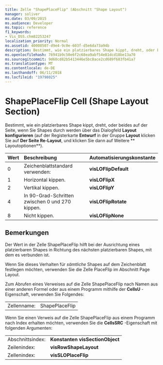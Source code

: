 ```yaml
---
title: Zelle "ShapePlaceFlip" (Abschnitt "Shape Layout")
manager: soliver
ms.date: 03/09/2015
ms.audience: Developer
ms.topic: reference
f1_keywords:
- Vis_DSS.chm82253247
localization_priority: Normal
ms.assetid: 40008507-d9e4-9c0e-603f-d5e6da73a94b
description: Bestimmt, wie ein platzierbares Shape kippt, dreht, oder beides auf der Seite, wenn Sie Shapes durch werden über das Dialogfeld Layout konfigurieren (klicken Sie auf der Registerkarte Entwurf in der Gruppe Layout, klicken Sie auf der Seite Re-Layout, und klicken Sie dann auf Weitere Layoutoptionen).
ms.openlocfilehash: 76941b9c50e6f2c68ea9abf54e81dcd18be13a70
ms.sourcegitcommit: 9d60cd82b5413446e5bc8ace2cd689f683fb41a7
ms.translationtype: MT
ms.contentlocale: de-DE
ms.lasthandoff: 06/11/2018
ms.locfileid: "19798025"
---
```

# <a name="shapeplaceflip-cell-shape-layout-section"></a>ShapePlaceFlip Cell (Shape Layout Section)

Bestimmt, wie ein platzierbares Shape kippt, dreht, oder beides auf der Seite, wenn Sie Shapes durch werden über das Dialogfeld **Layout konfigurieren** (auf der Registerkarte **Entwurf** in der Gruppe **Layout** klicken Sie auf **Der Seite Re-Layout**, und klicken Sie dann auf Weitere ** Layoutoptionen**).
  
|**Wert**|**Beschreibung**|**Automatisierungskonstante**|
|:-----|:-----|:-----|
|0  <br/> |Zeichenblattstandard verwenden:  <br/> |**visLOFlipDefault** <br/> |
|1  <br/> |Horizontal kippen.  <br/> |**visLOFlipX** <br/> |
|2  <br/> |Vertikal kippen.  <br/> |**visLOFlipY** <br/> |
|4  <br/> |In 90-Grad-Schritten zwischen 0 und 270 kippen.  <br/> |**visLOFlipRotate** <br/> |
|8  <br/> |Nicht kippen.  <br/> |**visLOFlipNone** <br/> |
   
## <a name="remarks"></a>Bemerkungen

Der Wert in der Zelle ShapePlaceFlip hilft bei der Ausrichtung eines platzierbaren Shapes in Richtung des nächsten platzierbaren Shapes, mit dem es verbunden ist.
  
Wenn Sie dieses Verhalten für *sämtliche* Shapes auf dem Zeichenblatt festlegen möchten, verwenden Sie die Zelle PlaceFlip im Abschnitt Page Layout. 
  
Zum Abrufen eines Verweises auf die Zelle ShapePlaceFlip nach Namen aus einer anderen Formel oder aus einem Programm mithilfe der **CellsU** -Eigenschaft, verwenden Sie Folgendes: 
  
|||
|:-----|:-----|
|Zellenname:  <br/> |ShapePlaceFlip  <br/> |
   
Wenn Sie einen Verweis auf die Zelle ShapePlaceFlip aus einem Programm nach Index erhalten möchten, verwenden Sie die **CellsSRC** -Eigenschaft mit folgenden Argumenten: 
  
|||
|:-----|:-----|
|Abschnittsindex:  <br/> |**Konstanten visSectionObject** <br/> |
|Zeilenindex:  <br/> |**visRowShapeLayout** <br/> |
|Zellenindex:  <br/> |**visSLOPlaceFlip** <br/> |
   

